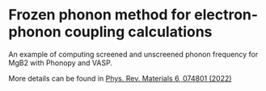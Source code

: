 # Frozen phonon method for electron-phonon coupling calculations

An example of computing screened and unscreened phonon frequency for MgB2 with Phonopy and VASP.

More details can be found in [Phys. Rev. Materials 6, 074801 (2022)](https://doi.org/10.1103/PhysRevMaterials.6.074801)

